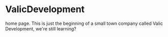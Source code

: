# ValicDevelopment
home page.
 This is just the beginning of a small town company called Valic Development, we're still learning? 

